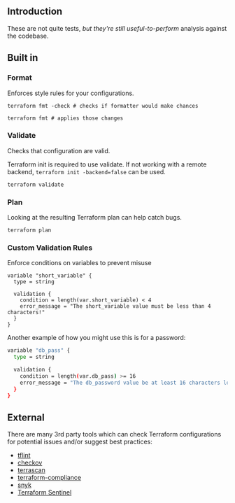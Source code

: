 ## Introduction

These are not quite tests, *but they're still useful-to-perform* analysis against the codebase.

## Built in

### Format
Enforces style rules for your configurations.
```
terraform fmt -check # checks if formatter would make chances

terraform fmt # applies those changes
```

### Validate
Checks that configuration are valid.

Terraform init is required to use validate. If not working with a remote backend, `terraform init -backend=false` can be used.
```
terraform validate
```

### Plan
Looking at the resulting Terraform plan can help catch bugs.
```
terraform plan
```

### Custom Validation Rules
Enforce conditions on variables to prevent misuse
```
variable "short_variable" {
  type = string

  validation {
    condition = length(var.short_variable) < 4
    error_message = "The short_variable value must be less than 4 characters!"
  }
}
```

Another example of how you might use this is for a password:
```bash
variable "db_pass" {
  type = string

  validation {
    condition = length(var.db_pass) >= 16
    error_message = "The db_password value be at least 16 characters long!"
  }
}
```

## External

There are many 3rd party tools which can check Terraform configurations for potential issues and/or suggest best practices:
- [tflint](https://github.com/terraform-linters/tflint)
- [checkov](https://github.com/bridgecrewio/checkov)
- [terrascan](https://github.com/accurics/terrascan)
- [terraform-compliance](https://terraform-compliance.com/)
- [snyk](https://support.snyk.io/hc/en-us/articles/360010916577-Scan-and-fix-security-issues-in-your-Terraform-files)
- [Terraform Sentinel](https://www.terraform.io/docs/cloud/sentinel/index.html)
